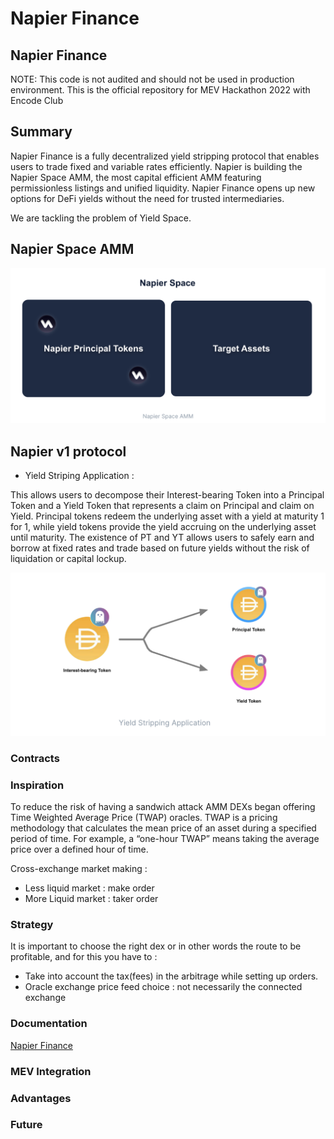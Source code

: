 # Napier Finance 

## Napier Finance                 

NOTE: This code is not audited and should not be used in production environment.
This is the official repository for MEV Hackathon 2022 with Encode Club

## Summary  

Napier Finance is a fully decentralized yield stripping protocol that enables users to trade fixed and variable rates efficiently. Napier is building the Napier Space AMM, the most capital efficient AMM featuring permissionless listings and unified liquidity. Napier Finance opens up new options for DeFi yields without the need for trusted intermediaries.

We are tackling the problem of Yield Space. 

## Napier Space AMM

![PoPV](./docs/NapierSpace.png)


## Napier v1 protocol 

- Yield Striping Application  : 

This allows users to decompose their Interest-bearing Token into a Principal Token and a Yield Token that represents a claim on Principal and claim on Yield. 
Principal tokens redeem the underlying asset with a yield at maturity 1 for 1, while yield tokens provide the yield accruing on the underlying asset until maturity. 
The existence of PT and YT allows users to safely earn and borrow at fixed rates and trade based on future yields without the risk of liquidation or capital lockup.


![PoPV](./docs/YieldStripping.png)




### Contracts 

 



### Inspiration 

To reduce the risk of having a sandwich attack AMM DEXs began offering Time Weighted Average Price (TWAP) oracles. TWAP is a pricing methodology that calculates the mean price of an asset during a specified period of time. For example, a “one-hour TWAP” means taking the average price over a defined hour of time. 


Cross-exchange market making :

- Less liquid market : make order 
- More Liquid market : taker order 


### Strategy 

It is important to choose the right dex or in other words the route to be profitable, and for this you have to : 

- Take into account the tax(fees) in the arbitrage while setting up orders. 
- Oracle exchange price feed choice : not necessarily the connected exchange <depends on strategy : more liquid exchange will give you more insight into the potential direction of token price> 


### Documentation 

[Napier Finance](https://kita71yusuke.gitbook.io/napier-finance/)


### MEV Integration 

### Advantages 

### Future 


